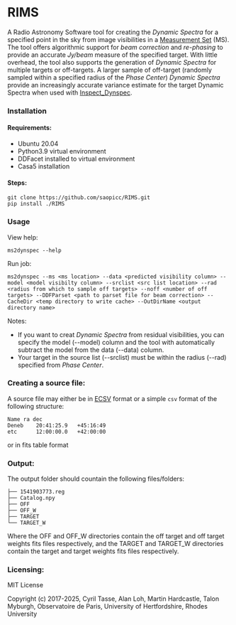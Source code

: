 # RIMS
A Radio Astronomy Software tool for creating the _Dynamic Spectra_ for a specified point in the sky from image visibilities in a [Measurement Set](https://casaguides.nrao.edu/index.php?title=Measurement_Set_Contents) (MS). The tool offers algorithmic support for _beam correction_ and _re-phasing_ to provide an accurate _Jy/beam_ measure of the specified target. With little overhead, the tool also supports the generation of _Dynamic Spectra_ for multiple targets or off-targets. A larger sample of off-target (randomly sampled within a specified radius of the _Phase Center_) _Dynamic Spectra_  provide an increasingly accurate variance estimate for the target Dynamic Spectra when used with [Inspect_Dynspec](https://github.com/ratt-ru/inspect-dynspec).

### Installation
#### Requirements:
- Ubuntu 20.04
- Python3.9 virtual environment
- DDFacet installed to virtual environment
- Casa5 installation

#### Steps:
```
git clone https://github.com/saopicc/RIMS.git
pip install ./RIMS
```

### Usage
View help:
```
ms2dynspec --help
```
Run job:
```
ms2dynspec --ms <ms location> --data <predicted visibility column> --model <model visibilty column> --srclist <src list location> --rad <radius from which to sample off targets> --noff <number of off targets> --DDFParset <path to parset file for beam correction> --CacheDir <temp directory to write cache> --OutDirName <output directory name>
```
Notes:

- If you want to creat _Dynamic Spectra_ from residual visibilities, you can specify the model (--model) column and the tool with automatically subtract the model from the data (--data) column.
- Your target in the source list (--srclist) must be within the radius (--rad) specified from _Phase Center_. 

### Creating a source file:
A source file may either be in [ECSV](https://docs.astropy.org/en/stable/io/ascii/ecsv.html) format or a simple `csv` format of the following structure:
```
Name ra dec
Deneb    20:41:25.9   +45:16:49
etc      12:00:00.0   +42:00:00
```

or in fits table format

### Output:
The output folder should countain the following files/folders:
```
├── 1541903773.reg
├── Catalog.npy
├── OFF
├── OFF_W
├── TARGET
└── TARGET_W
```
Where the OFF and OFF_W directories contain the off target and off target weights fits files respectively, and the TARGET and TARGET_W directories contain the target and target weights fits files respectively.

### Licensing:
MIT License

Copyright (c) 2017-2025, Cyril Tasse, Alan Loh, Martin Hardcastle, Talon Myburgh, Observatoire de Paris, University of Hertfordshire, Rhodes University
